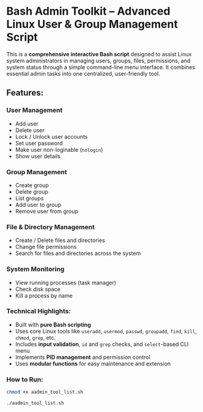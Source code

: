 # Bash Admin Toolkit – Advanced Linux User & Group Management Script

This is a **comprehensive interactive Bash script** designed to assist Linux system administrators in managing users, groups, files, permissions, and system status through a simple command-line menu interface.
It combines essential admin tasks into one centralized, user-friendly tool.


## Features:

### User Management

* Add user
* Delete user
* Lock / Unlock user accounts
* Set user password
* Make user non-loginable (`nologin`)
* Show user details

### Group Management

* Create group
* Delete group
* List groups
* Add user to group
* Remove user from group

### File & Directory Management

* Create / Delete files and directories
* Change file permissions
* Search for files and directories across the system

### System Monitoring

* View running processes (task manager)
* Check disk space
* Kill a process by name


### Technical Highlights:

* Built with **pure Bash scripting**
* Uses core Linux tools like `useradd`, `usermod`, `passwd`, `groupadd`, `find`, `kill`, `chmod`, `grep`, etc.
* Includes **input validation**, `id` and `grep` checks, and `select`-based CLI menu
* Implements **PID management** and permission control
* Uses **modular functions** for easy maintenance and extension


### How to Run:

```bash
chmod +x aadmin_tool_list.sh
```

```bash
./aadmin_tool_list.sh
```
